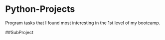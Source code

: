 # Python-Projects
 Program tasks that I found most interesting in the 1st level of my bootcamp.

##SubProject
